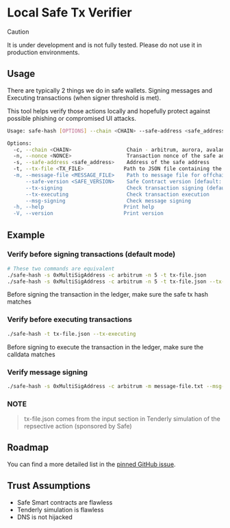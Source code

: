 # Local Safe Tx Verifier

> [!CAUTION]
> It is under development and is not fully tested. Please do not use it in production environments.

## Usage

There are typically 2 things we do in safe wallets. Signing messages and Executing transactions (when signer threshold is met).

This tool helps verify those actions locally and hopefully protect against possible phishing or compromised UI attacks. 

```bash
Usage: safe-hash [OPTIONS] --chain <CHAIN> --safe-address <safe_address>

Options:
  -c, --chain <CHAIN>                  Chain - arbitrum, aurora, avalanche, base, blast, bsc, celo, ethereum, gnosis, linea, mantle, optimism, polygon, scroll, sepolia, worldchain, xlayer, zksync, base-sepolia, gnosis-chiado, polygon-zkevm
  -n, --nonce <NONCE>                  Transaction nonce of the safe address
  -s, --safe-address <safe_address>    Address of the safe address
  -t, --tx-file <TX_FILE>             Path to JSON file containing the input from Tenderly's simulation summary
  -m, --message-file <MESSAGE_FILE>    Path to message file for offchain message hashes
      --safe-version <SAFE_VERSION>    Safe Contract version [default: 1.3.0]
      --tx-signing                     Check transaction signing (default mode if none specified)
      --tx-executing                   Check transaction execution
      --msg-signing                    Check message signing
  -h, --help                          Print help
  -V, --version                       Print version
```

## Example 

### Verify before signing transactions (default mode)

```bash
# These two commands are equivalent
./safe-hash -s 0xMultiSigAddress -c arbitrum -n 5 -t tx-file.json
./safe-hash -s 0xMultiSigAddress -c arbitrum -n 5 -t tx-file.json --tx-signing
```
Before signing the transaction in the ledger, make sure the safe tx hash matches 

### Verify before executing transactions

```bash
./safe-hash -t tx-file.json --tx-executing
```
Before signing to execute the transaction in the ledger, make sure the calldata matches 

### Verify message signing
```bash
./safe-hash -s 0xMultiSigAddress -c arbitrum -m message-file.txt --msg-signing
```

### NOTE

> tx-file.json comes from the input section in Tenderly simulation of the repsective action (sponsored by Safe)

## Roadmap

You can find a more detailed list in the [pinned GitHub issue](https://github.com/cyfrin/safe-tx-verifier/issues/1).

## Trust Assumptions
* Safe Smart contracts are flawless
* Tenderly simulation is flawless
* DNS is not hijacked
